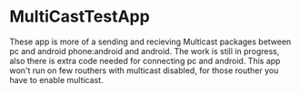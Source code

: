 # MultiCastTestApp
These app is more of a sending and recieving Multicast packages between pc and android phone:android and android.
The work is still in progress, also there is extra code needed for connecting pc and android.
This app won't run on few routhers with multicast disabled, for those routher you have to enable multicast.
